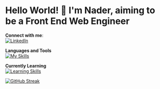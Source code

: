 # Hello World! 👋 I'm Nader, aiming to be a Front End Web Engineer

**Connect with me**:  
[![LinkedIn](https://skillicons.dev/icons?i=linkedin)](https://www.linkedin.com/in/naderantar/)

**Languages and Tools**  
[![My Skills](https://skillicons.dev/icons?i=vscode,atom,js,html,css,git,wordpress,ps,ae,pr,xd,styledcomponents)](https://skillicons.dev)

**Currently Learning**  
[![Learning Skills](https://skillicons.dev/icons?i=react,ts,figma,styledcomponents)](https://skillicons.dev)



[![GitHub Streak](https://streak-stats.demolab.com?user=nadocodes&theme=neon-palenight&hide_border=true&fire=7A3D9B)](https://git.io/streak-stats)
